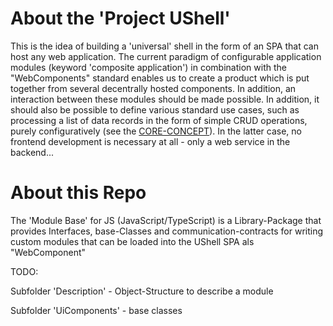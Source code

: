 # About the 'Project UShell'

This is the idea of building a 'universal' shell in the form of an SPA that can host any web application. The current paradigm of configurable application modules (keyword 'composite application') in combination with the "WebComponents" standard enables us to create a product which is put together from several decentrally hosted components. In addition, an interaction between these modules should be made possible. In addition, it should also be possible to define various standard use cases, such as processing a list of data records in the form of simple CRUD operations, purely configuratively (see the [CORE-CONCEPT](https://github.com/ProjectUShell/UShell.Docs/blob/master/core-idea-kornsw.md)). In the latter case, no frontend development is necessary at all - only a web service in the backend...



# About this Repo

The 'Module Base' for JS (JavaScript/TypeScript) is a Library-Package that provides Interfaces, base-Classes and communication-contracts for writing custom modules that can be loaded into the UShell SPA als "WebComponent"





TODO:

Subfolder 'Description' - Object-Structure to describe a module

Subfolder 'UiComponents' - base classes